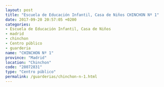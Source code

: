 ```yaml
---
layout: post
title: "Escuela de Educación Infantil, Casa de Niños CHINCHON Nº 1"
date: 2017-09-20 20:57:05 +0200
categories:
- Escuela de Educación Infantil, Casa de Niños
- madrid
- chinchon
- Centro público
- guarderia
name: "CHINCHON Nº 1"
province: "Madrid"
location: "Chinchon"
code: "28072831"
type: "Centro público"
permalink: /guarderias/chinchon-n-1.html
---
```

